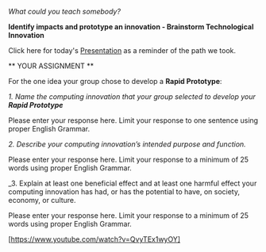 _What could you teach somebody?_

**Identify impacts and prototype an innovation - Brainstorm Technological Innovation**

Click here for today's [Presentation](https://docs.google.com/presentation/d/1A8FRaFOq5lVmfnW5z_ZTMlnfPefO79N8Tppl8wqvyHA/edit?usp=sharing) as a reminder of the path we took.


**  YOUR ASSIGNMENT **

For the one idea your group chose to develop a **Rapid Prototype**:


  _1.  Name the computing innovation that your group selected to develop your **Rapid Prototype**_
  
  Please enter your response here.  Limit your response to one sentence using proper English Grammar.
  
  
  _2. Describe your computing innovation’s intended purpose and function._
    
  Please enter your response here.  Limit your response to a minimum of 25 words using proper English Grammar.
  
  
  _3. Explain at least one beneficial effect and at least one harmful effect your computing innovation has had, or has the potential to have, on society, economy, or culture.
  
  Please enter your response here.  Limit your response to a minimum of 25 words using proper English Grammar.
  
  




























[https://www.youtube.com/watch?v=QvyTEx1wyOY]



